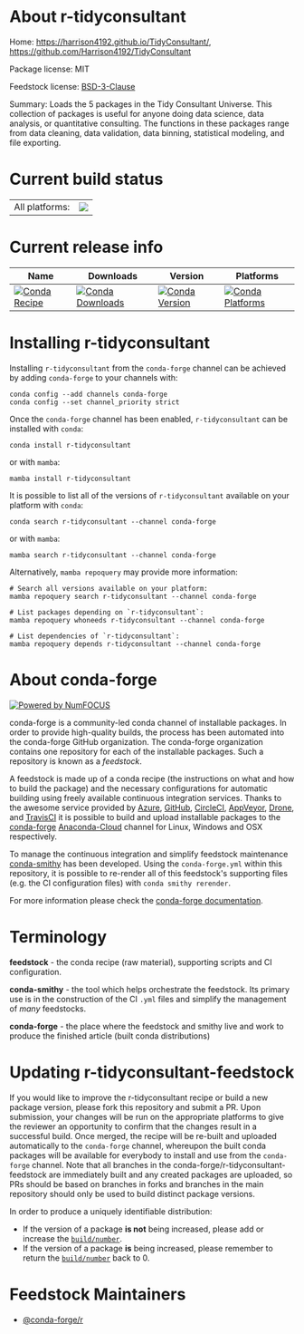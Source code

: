 About r-tidyconsultant
======================

Home: https://harrison4192.github.io/TidyConsultant/, https://github.com/Harrison4192/TidyConsultant

Package license: MIT

Feedstock license: [BSD-3-Clause](https://github.com/conda-forge/r-tidyconsultant-feedstock/blob/main/LICENSE.txt)

Summary: Loads the 5 packages in the Tidy Consultant Universe. This collection of packages is useful for anyone doing data science, data analysis, or quantitative consulting. The functions in these packages range from data cleaning, data validation, data binning, statistical modeling, and file exporting.

Current build status
====================


<table><tr><td>All platforms:</td>
    <td>
      <a href="https://dev.azure.com/conda-forge/feedstock-builds/_build/latest?definitionId=16432&branchName=main">
        <img src="https://dev.azure.com/conda-forge/feedstock-builds/_apis/build/status/r-tidyconsultant-feedstock?branchName=main">
      </a>
    </td>
  </tr>
</table>

Current release info
====================

| Name | Downloads | Version | Platforms |
| --- | --- | --- | --- |
| [![Conda Recipe](https://img.shields.io/badge/recipe-r--tidyconsultant-green.svg)](https://anaconda.org/conda-forge/r-tidyconsultant) | [![Conda Downloads](https://img.shields.io/conda/dn/conda-forge/r-tidyconsultant.svg)](https://anaconda.org/conda-forge/r-tidyconsultant) | [![Conda Version](https://img.shields.io/conda/vn/conda-forge/r-tidyconsultant.svg)](https://anaconda.org/conda-forge/r-tidyconsultant) | [![Conda Platforms](https://img.shields.io/conda/pn/conda-forge/r-tidyconsultant.svg)](https://anaconda.org/conda-forge/r-tidyconsultant) |

Installing r-tidyconsultant
===========================

Installing `r-tidyconsultant` from the `conda-forge` channel can be achieved by adding `conda-forge` to your channels with:

```
conda config --add channels conda-forge
conda config --set channel_priority strict
```

Once the `conda-forge` channel has been enabled, `r-tidyconsultant` can be installed with `conda`:

```
conda install r-tidyconsultant
```

or with `mamba`:

```
mamba install r-tidyconsultant
```

It is possible to list all of the versions of `r-tidyconsultant` available on your platform with `conda`:

```
conda search r-tidyconsultant --channel conda-forge
```

or with `mamba`:

```
mamba search r-tidyconsultant --channel conda-forge
```

Alternatively, `mamba repoquery` may provide more information:

```
# Search all versions available on your platform:
mamba repoquery search r-tidyconsultant --channel conda-forge

# List packages depending on `r-tidyconsultant`:
mamba repoquery whoneeds r-tidyconsultant --channel conda-forge

# List dependencies of `r-tidyconsultant`:
mamba repoquery depends r-tidyconsultant --channel conda-forge
```


About conda-forge
=================

[![Powered by
NumFOCUS](https://img.shields.io/badge/powered%20by-NumFOCUS-orange.svg?style=flat&colorA=E1523D&colorB=007D8A)](https://numfocus.org)

conda-forge is a community-led conda channel of installable packages.
In order to provide high-quality builds, the process has been automated into the
conda-forge GitHub organization. The conda-forge organization contains one repository
for each of the installable packages. Such a repository is known as a *feedstock*.

A feedstock is made up of a conda recipe (the instructions on what and how to build
the package) and the necessary configurations for automatic building using freely
available continuous integration services. Thanks to the awesome service provided by
[Azure](https://azure.microsoft.com/en-us/services/devops/), [GitHub](https://github.com/),
[CircleCI](https://circleci.com/), [AppVeyor](https://www.appveyor.com/),
[Drone](https://cloud.drone.io/welcome), and [TravisCI](https://travis-ci.com/)
it is possible to build and upload installable packages to the
[conda-forge](https://anaconda.org/conda-forge) [Anaconda-Cloud](https://anaconda.org/)
channel for Linux, Windows and OSX respectively.

To manage the continuous integration and simplify feedstock maintenance
[conda-smithy](https://github.com/conda-forge/conda-smithy) has been developed.
Using the ``conda-forge.yml`` within this repository, it is possible to re-render all of
this feedstock's supporting files (e.g. the CI configuration files) with ``conda smithy rerender``.

For more information please check the [conda-forge documentation](https://conda-forge.org/docs/).

Terminology
===========

**feedstock** - the conda recipe (raw material), supporting scripts and CI configuration.

**conda-smithy** - the tool which helps orchestrate the feedstock.
                   Its primary use is in the construction of the CI ``.yml`` files
                   and simplify the management of *many* feedstocks.

**conda-forge** - the place where the feedstock and smithy live and work to
                  produce the finished article (built conda distributions)


Updating r-tidyconsultant-feedstock
===================================

If you would like to improve the r-tidyconsultant recipe or build a new
package version, please fork this repository and submit a PR. Upon submission,
your changes will be run on the appropriate platforms to give the reviewer an
opportunity to confirm that the changes result in a successful build. Once
merged, the recipe will be re-built and uploaded automatically to the
`conda-forge` channel, whereupon the built conda packages will be available for
everybody to install and use from the `conda-forge` channel.
Note that all branches in the conda-forge/r-tidyconsultant-feedstock are
immediately built and any created packages are uploaded, so PRs should be based
on branches in forks and branches in the main repository should only be used to
build distinct package versions.

In order to produce a uniquely identifiable distribution:
 * If the version of a package **is not** being increased, please add or increase
   the [``build/number``](https://docs.conda.io/projects/conda-build/en/latest/resources/define-metadata.html#build-number-and-string).
 * If the version of a package **is** being increased, please remember to return
   the [``build/number``](https://docs.conda.io/projects/conda-build/en/latest/resources/define-metadata.html#build-number-and-string)
   back to 0.

Feedstock Maintainers
=====================

* [@conda-forge/r](https://github.com/conda-forge/r/)

